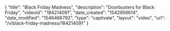 {
    "title": "Black Friday Madness",
    "description": "Doorbusters for Black Friday",
    "videoid": "184214091",
    "date_created": "1542956614",
    "date_modified": "1546466792",
    "type": "captivate",
    "layout": "video",
    "url": "\/v\/black-friday-madness\/184214091"
}